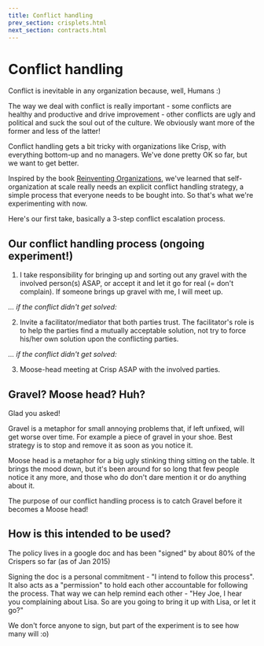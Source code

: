 ```yaml
---
title: Conflict handling
prev_section: crisplets.html
next_section: contracts.html
---
```


Conflict handling
=================

Conflict is inevitable in any organization because, well, Humans :)

The way we deal with conflict is really important - some conflicts are healthy and productive and drive improvement - other conflicts are ugly and political and suck the soul out of the culture. We obviously want more of the former and less of the latter!

Conflict handling gets a bit tricky with organizations like Crisp, with everything bottom-up and no managers. We've done pretty OK so far, but we want to get better.

Inspired by the book [Reinventing Organizations](http://www.reinventingorganizations.com), we've learned that self-organization at scale really needs an explicit conflict handling strategy, a simple process that everyone needs to be bought into. So that's what we're experimenting with now.

Here's our first take, basically a 3-step conflict escalation process.

Our conflict handling process (ongoing experiment!)
---------------------------------------------------

1. I take responsibility for bringing up and sorting out any gravel with the involved person(s) ASAP, or accept it and let it go for real (= don't complain). If someone brings up gravel with me, I will meet up.

*... if the conflict didn't get solved:*

2. Invite a facilitator/mediator that both parties trust. The facilitator's role is to help the parties find a mutually acceptable solution, not try to force his/her own solution upon the conflicting parties.

*... if the conflict didn't get solved:*

3. Moose-head meeting at Crisp ASAP with the involved parties.

Gravel? Moose head? Huh?
------------------------

Glad you asked!

Gravel is a metaphor for small annoying problems that, if left unfixed, will get worse over time. For example a piece of gravel in your shoe. Best strategy is to stop and remove it as soon as you notice it.

Moose head is a metaphor for a big ugly stinking thing sitting on the table. It brings the mood down, but it's been around for so long that few people notice it any more, and those who do don't dare mention it or do anything about it.

The purpose of our conflict handling process is to catch Gravel before it becomes a Moose head!

How is this intended to be used?
--------------------------------

The policy lives in a google doc and has been "signed" by about 80% of the Crispers so far (as of Jan 2015)

Signing the doc is a personal commitment - "I intend to follow this process". It also acts as a "permission" to hold each other accountable for following the process. That way we can help remind each other - "Hey Joe, I hear you complaining about Lisa. So are you going to bring it up with Lisa, or let it go?"

We don't force anyone to sign, but part of the experiment is to see how many will :o)
